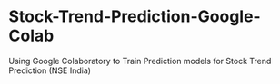 # Stock-Trend-Prediction-Google-Colab
Using Google Colaboratory to Train Prediction models for Stock Trend Prediction (NSE India)
